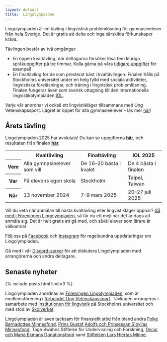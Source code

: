 ```yaml
---
layout: default
title:  Lingolympiaden
---
```


Lingolympiaden är en tävling i lingvistisk problemlösning för gymnasieelever från hela Sverige. Det är gratis att delta och inga särskilda förkunskaper krävs.

Tävlingen består av två omgångar:
* En öppen kvaltävling, där deltagarna försöker lösa fem kluriga språkuppgifter på tre timmar. Kolla gärna på våra [tidigare uppgifter](ovning) för exempel!
* En finaltävling för de som presterat bäst i kvaltävlingen. Finalen hålls på Stockholms universitet under en helg fylld med sociala aktiviteter, lingvistiska föreläsningar, och träning i lingvistisk problemlösning. Finalen fungerar även som svensk uttagning till den internationella lingvistikolympiaden [IOL](https://ioling.org).

Varje vår anordnar vi också ett lingvistikläger tillsammans med Ung Vetenskapssport. Lägret är öppet för alla gymnasieelever – läs mer [här](lager)!

<!-- Lingolympiaden 2024 har avslutats! Du kan se resultaten från finalen [här](2024/03/24/final-resultat.html), och resultaten från IOL [här](2024/08/14/iol-resultat.html). -->

<div class="divider"></div>

## Årets tävling

Lingolympiaden 2025 har avslutats! Du kan se uppgifterna [**här**](ovning), och resultaten från finalen [**här**](2025/03/10/final-resultat.html).

<div class="hscroll">

<table class="left-justify">
  <tr>
    <th> </th>
    <th>Kvaltävling</th>
    <th>Finaltävling</th>
    <th>IOL 2025</th>
  </tr>
  <tr>
    <th>Vem</th>
    <td>Alla gymnasieelever som vill</td>
    <td>De 16–20 bästa i kvalet</td>
    <td>De 4 bästa i finalen</td>
  </tr>
  <tr>
    <th>Var</th>
    <td>På elevens egen skola</td>
    <td>Stockholm</td>
    <td>Taipei, Taiwan</td>
  </tr>
  <tr>
    <th>När</th>
    <td>13 november 2024</td>
    <td>7–9 mars 2025</td>
    <td>20–27 juli 2025</td>
  </tr>
</table>

</div>

Vill du veta när anmälan till nästa kvaltävling eller lingvistikläger öppnar? [Gå med i Föreningen Lingolympiaden](https://ebas.ungvetenskapssport.se/blimedlem/lingolympiaden), så får du ett mejl när det är dags att anmäla sig. Det är helt gratis att gå med, och såväl elever som lärare är välkomna!

Följ oss på [Facebook](https://www.facebook.com/lingolympiaden/) och [Instagram](https://www.instagram.com/lingolympiaden/) för regelbundna uppdateringar om Lingolympiaden.

Gå med i vår [Discord-server](https://discord.gg/2j4kKSXkU7) för att diskutera Lingolympiaden med arrangörerna och andra deltagare.

<div class="divider"></div>

## Senaste nyheter

{% include posts.html limit=3 %}

<div class="divider"></div>

Lingolympiaden anordnas av [Föreningen Lingolympiaden](https://ebas.ungvetenskapssport.se/forening/lingolympiaden), som är medlemsförening i [förbundet Ung Vetenskapssport](https://ungvetenskapssport.se/). Tävlingen arrangeras i samarbete med [Institutionen för lingvistik](https://www.su.se/institutionen-for-lingvistik/) på Stockholms universitet och med stöd av [Skolverket](https://www.skolverket.se/).

Lingolympiaden är även tacksam för finansiellt stöd från bland andra [Folke Bernadottes Minnesfond](https://www.folkebernadottesminnesfond.se/), [Prins Gustaf Adolfs och Prinsessan Sibyllas Minnesfond](https://gafonden.com/), Tage Swahns Stiftelse för Undervisning och Forskning, [Oscar och Maria Ekmans Donationsfond](http://ekmanstiftelserna.se/) samt [Stiftelsen Lars Hiertas Minne](https://www.larshiertasminne.se/sv/).
